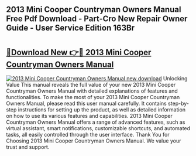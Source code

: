 ## 2013 Mini Cooper Countryman Owners Manual Free Pdf Download - Part-Cro New Repair Owner Guide - User Service Edition 163Br

# <h2><a href="http://bc35066.oget.top/?id=2013+Mini+Cooper+Countryman+Owners+Manual">🔗Download New 👉🔴 2013 Mini Cooper Countryman Owners Manual</a></h2>

[![2013 Mini Cooper Countryman Owners Manual new download](https://i.imgur.com/5g1atiW.png)](http://bc35066.oget.top/?id=2013+Mini+Cooper+Countryman+Owners+Manual)
Unlocking Value This manual reveals the full value of your new 2013 Mini Cooper Countryman Owners Manual with detailed explanations of features and functionalities. To make the most of your 2013 Mini Cooper Countryman Owners Manual, please read this user manual carefully. It contains step-by-step instructions for setting up the product, as well as detailed information on how to use its various features and capabilities. 2013 Mini Cooper Countryman Owners Manual offers a range of advanced features, such as virtual assistant, smart notifications, customizable shortcuts, and automated tasks, all easily controlled through the user interface. Thank You for Choosing 2013 Mini Cooper Countryman Owners Manual. We value your trust and support.

